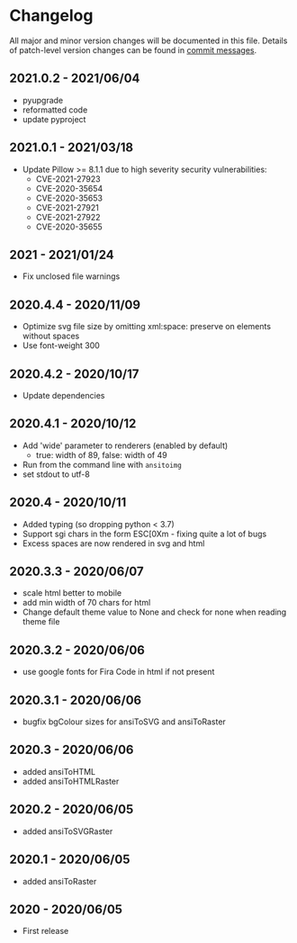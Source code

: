 # Changelog
All major and minor version changes will be documented in this file. Details of
patch-level version changes can be found in [commit messages](../../commits/master).


## 2021.0.2 - 2021/06/04
- pyupgrade
- reformatted code
- update pyproject

## 2021.0.1 - 2021/03/18
- Update Pillow >= 8.1.1 due to high severity security vulnerabilities:
  - CVE-2021-27923
  - CVE-2020-35654
  - CVE-2020-35653
  - CVE-2021-27921
  - CVE-2021-27922
  - CVE-2020-35655

## 2021 - 2021/01/24
- Fix unclosed file warnings

## 2020.4.4 - 2020/11/09
- Optimize svg file size by omitting xml:space: preserve on elements without spaces
- Use font-weight 300

## 2020.4.2 - 2020/10/17
- Update dependencies

## 2020.4.1 - 2020/10/12
- Add 'wide' parameter to renderers (enabled by default)
  - true: width of 89, false: width of 49
- Run from the command line with `ansitoimg`
- set stdout to utf-8

## 2020.4 - 2020/10/11
- Added typing (so dropping python < 3.7)
- Support sgi chars in the form ESC[0Xm - fixing quite a lot of bugs
- Excess spaces are now rendered in svg and html

## 2020.3.3 - 2020/06/07
- scale html better to mobile
- add min width of 70 chars for html
- Change default theme value to None and check for none when reading theme file

## 2020.3.2 - 2020/06/06
- use google fonts for Fira Code in html if not present

## 2020.3.1 - 2020/06/06
- bugfix bgColour sizes for ansiToSVG and ansiToRaster

## 2020.3 - 2020/06/06
- added ansiToHTML
- added ansiToHTMLRaster

## 2020.2 - 2020/06/05
- added ansiToSVGRaster

## 2020.1 - 2020/06/05
- added ansiToRaster

## 2020 - 2020/06/05
- First release
